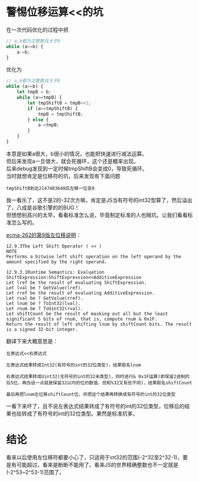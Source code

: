 # 警惕位移运算<<的坑
在一次代码优化的过程中把
```js
// a,b都为正整数且大于0
while (a>=b) {
    a-=b;
}
```
优化为
```js
// a,b都为正整数且大于0
while (a>=b) {
    let tmpB = b;
    while (a>=tmpB) {
        let tmpShiftB = tmpB<<1;
        if (a>=tmpShiftB) {
            tmpB = tmpShiftB;
        } else {
            a-=tmpB;
        }
    }
}
```
本意是如果a很大，b很小的情况，也能把快速进行减法运算。<br />
但后来发现a一旦很大，就会死循环，这个还是概率出现。<br />
后来debug发现到一定时候tmpShiftB会变成0，导致死循环。<br />
当时就想肯定是位移符的坑，后来发现有下面问题<br />
```
tmpShiftB到达2147483648后左移一位变0
```
我一看乐了，这不是2的-32次方嘛，肯定是JS当有符号的int32型算了，然后溢出了，八成是谷歌引擎的的BUG！<br />
但想想别高兴的太早，看看标准怎么说，毕竟制定标准的人也贼坑。让我们看看标准怎么写的。<br />

[ecma-262的第9版左位移说明](http://www.ecma-international.org/ecma-262/9.0/index.html#sec-left-shift-operator)：

```
12.9.3The Left Shift Operator ( << )
NOTE
Performs a bitwise left shift operation on the left operand by the amount specified by the right operand.

12.9.3.1Runtime Semantics: Evaluation
ShiftExpression:ShiftExpression<<AdditiveExpression
Let lref be the result of evaluating ShiftExpression.
Let lval be ? GetValue(lref).
Let rref be the result of evaluating AdditiveExpression.
Let rval be ? GetValue(rref).
Let lnum be ? ToInt32(lval).
Let rnum be ? ToUint32(rval).
Let shiftCount be the result of masking out all but the least significant 5 bits of rnum, that is, compute rnum & 0x1F.
Return the result of left shifting lnum by shiftCount bits. The result is a signed 32-bit integer.
```
翻译下来大概意思是：
```
左表达式<<右表达式

左表达式结果转成Int32(有符号的int的32位类型)，结果取名lnum

右表达式结果转成Uint32(无符号的int的32未类型)，同时进行& 0x1F运算(即保留2进制的后5位，再白话一点就是保留32以内的位的数值，但和%32又有些不同)，结果取名shiftCount

最后再把lnum左位移shiftCount位，并把这个结果再转换成有符号的int的32位类型

```
一看下来坏了，且不说左表达式结果转成了有符号的int的32位类型，位移后的结果也给转成了有符号的int的32位类型。果然是标准坑爹。

# 结论
看来以后使用左位移符都要小心了，只适用于int32的范围(-2^32至2^32-1)，要是有可能超过，看来是断断不能用了。看来JS的世界精确整数也不一定就是(-2^53~2^53-1)范围了。
